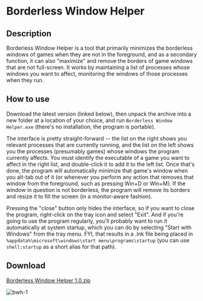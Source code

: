 # Borderless Window Helper

## Description

Borderless Window Helper is a tool that primarily minimizes the borderless windows of games when they are not in the foreground, and as a secondary function, it can also "maximize" and remove the borders of game windows that are not full-screen. It works by maintaining a list of processes whose windows you want to affect, monitoring the windows of those processes when they run.

## How to use

Download the latest version (linked below), then unpack the archive into a new folder at a location of your choice, and run `Borderless Window Helper.exe` (there's no installation, the program is portable).

The interface is pretty straight-forward -- the list on the right shows you relevant processes that are currently running, and the list on the left shows you the processes (presumably games) whose windows the program currently affects. You must identify the executable of a game you want to affect in the right list, and double-click it to add it to the left list. Once that's done, the program will automatically minimize that game's window when you alt-tab out of it (or whenever you perform any action that removes that window from the foreground, such as pressing Win+D or Win+M). If the window in question is not borderless, the program will remove its borders and resize it to fill the screen (in a monitor-aware fashion).

Pressing the "close" button only hides the interface, so if you want to close the program, right-click on the tray icon and select "Exit". And if you're going to use the program regularly, you'll probably want to run it automatically at system startup, which you can do by selecting "Start with Windows" from the tray menu. FYI, that results in a .lnk file being placed in `%appdata%\microsoft\windows\start menu\programs\startup` (you can use `shell:startup` as a short alias for that path).

## Download


[Borderless Window Helper 1.0.zip](https://github.com/ErrorFlynn/Borderless-Window-Helper/releases/download/v1.0/Borderless.Window.Helper.1.0.zip)

![bwh-1](https://cloud.githubusercontent.com/assets/20293505/26132606/6f7c6fa8-3a6f-11e7-9b08-44cd5b8eb4e7.png)
